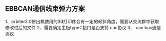 ## EBBCAN通信线束弹力方案
1、orbiter2.0挤出机使用的3d打印件会有一定的倾斜角度，需要从交流群中获取修改过后的文件
2、需要确定主板typeC接口是否支持 can协议
3、
can bus通信协议

